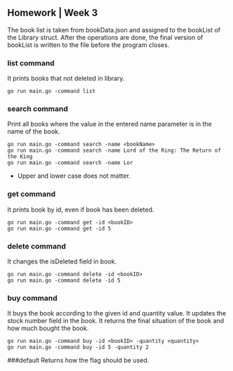 ## Homework | Week 3

The book list is taken from bookData.json and assigned to the bookList of the Library struct. After the operations are done, the final version of bookList is written to the file before the program closes.

### list command
It prints books that not deleted in library.
```
go run main.go -command list
```

### search command
Print all books where the value in the entered name parameter is in the name of the book.
```
go run main.go -command search -name <bookName>
go run main.go -command search -name Lord of the Ring: The Return of the King
go run main.go -command search -name Lor
```
* Upper and lower case does not matter.

### get command
It prints book by id, even if book has been deleted.
```
go run main.go -command get -id <bookID>
go run main.go -command get -id 5
```

### delete command
It changes the isDeleted field in book.
```
go run main.go -command delete -id <bookID>
go run main.go -command delete -id 5
```

### buy command
It buys the book according to the given id and quantity value. It updates the stock number field in the book. It returns the final situation of the book and how much bought the book.
```
go run main.go -command buy -id <bookID> -quantity <quantity>
go run main.go -command buy -id 5 -quantity 2
```

###default
Returns how the flag should be used.
